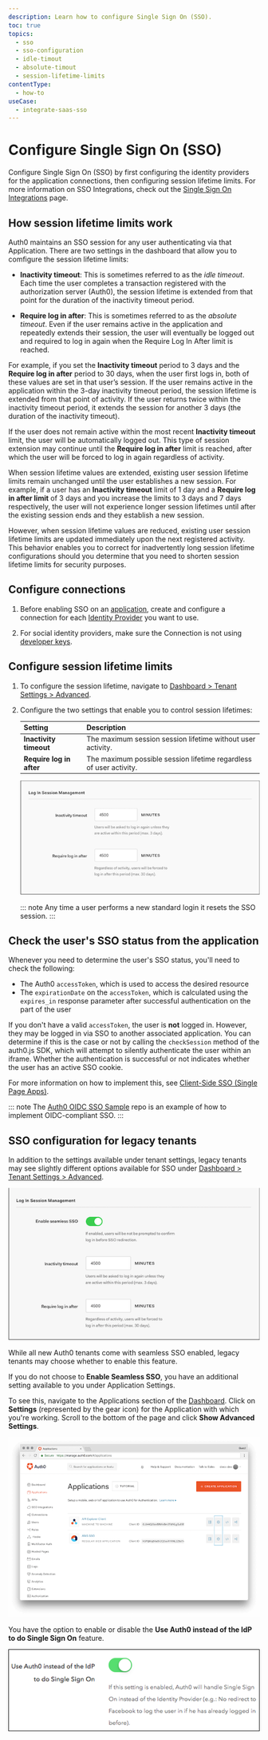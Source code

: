 ```yaml
---
description: Learn how to configure Single Sign On (SSO).
toc: true
topics:
  - sso
  - sso-configuration
  - idle-timout
  - absolute-timout
  - session-lifetime-limits
contentType:
  - how-to
useCase:
  - integrate-saas-sso
---
```

# Configure Single Sign On (SSO)

Configure Single Sign On (SSO) by first configuring the identity providers for the application connections, then configuring session lifetime limits. For more information on SSO Integrations, check out the [Single Sign On Integrations](/integrations/sso) page.

## How session lifetime limits work

Auth0 maintains an SSO session for any user authenticating via that Application. There are two settings in the dashboard that allow you to comfigure the session lifetime limits:

* **Inactivity timeout**: This is sometimes referred to as the *idle timeout*. Each time the user completes a transaction registered with the authorization server (Auth0), the session lifetime is extended from that point for the duration of the inactivity timeout period.

* **Require log in after**: This is sometimes referred to as the *absolute timeout*. Even if the user remains active in the application and repeatedly extends their session, the user will eventually be logged out and required to log in again when the Require Log In After limit is reached. 

For example, if you set the **Inactivity timeout** period to 3 days and the **Require log in after** period to 30 days, when the user first logs in, both of these values are set in that user’s session. If the user remains active in the application within the 3-day inactivity timeout period, the session lifetime is extended from that point of activity. If the user returns twice within the inactivity timeout period, it extends the session for another 3 days (the duration of the inactivity timeout).

If the user does not remain active within the most recent **Inactivity timeout** limit, the user will be automatically logged out. This type of session extension may continue until the **Require log in after** limit is reached, after which the user will be forced to log in again regardless of activity. 

When session lifetime values are extended, existing user session lifetime limits remain unchanged until the user establishes a new session. For example, if a user has an **Inactivity timeout** limit of 1 day and a **Require log in after limit** of 3 days and you increase the limits to 3 days and 7 days respectively, the user will not experience longer session lifetimes until after the existing session ends and they establish a new session.

However, when session lifetime values are reduced, existing user session lifetime limits are updated immediately upon the next registered activity. This behavior enables you to correct for inadvertently long session lifetime configurations should you determine that you need to shorten session lifetime limits for security purposes.

## Configure connections

1. Before enabling SSO on an [application](/applications), create and configure a connection for each [Identity Provider](/identityproviders) you want to use.

2. For social identity providers, make sure the Connection is not using [developer keys](/connections/social/devkeys).

## Configure session lifetime limits

1. To configure the session lifetime, navigate to [Dashboard > Tenant Settings > Advanced](${manage_url}/#/tenant/advanced).

2. Configure the two settings that enable you to control session lifetimes:

   | **Setting** | **Description** |
   | - | - |
   | **Inactivity timeout** | The maximum session session lifetime without user activity.  |
   | **Require log in after** | The maximum possible session lifetime regardless of user activity. |

   ![Login Session Limits](/media/articles/sso/sso-session-mgmt-2.png)

   ::: note
   Any time a user performs a new standard login it resets the SSO session.
   :::

## Check the user's SSO status from the application

Whenever you need to determine the user's SSO status, you'll need to check the following:

* The Auth0 `accessToken`, which is used to access the desired resource
* The `expirationDate` on the `accessToken`, which is calculated using the `expires_in` response parameter after successful authentication on the part of the user

If you don't have a valid `accessToken`, the user is **not** logged in. However, they may be logged in via SSO to another associated application. You can determine if this is the case or not by calling the `checkSession` method of the auth0.js SDK, which will attempt to silently authenticate the user within an iframe. Whether the authentication is successful or not indicates whether the user has an active SSO cookie.

For more information on how to implement this, see  [Client-Side SSO (Single Page Apps)](/sso/current/single-page-apps-sso).

::: note
The [Auth0 OIDC SSO Sample](https://github.com/auth0-samples/oidc-sso-sample) repo is an example of how to implement OIDC-compliant SSO.
:::

## SSO configuration for legacy tenants

In addition to the settings available under tenant settings, legacy tenants may see slightly different options available for SSO under [Dashboard > Tenant Settings > Advanced](${manage_url}/#/tenant/advanced).

![](/media/articles/sso/sso-session-mgmt-1.png)

While all new Auth0 tenants come with seamless SSO enabled, legacy tenants may choose whether to enable this feature.

If you do not choose to **Enable Seamless SSO**, you have an additional setting available to you under Application Settings.

To see this, navigate to the Applications section of the [Dashboard](${manage_url}/#/applications). Click on **Settings** (represented by the gear icon) for the Application with which you're working. Scroll to the bottom of the page and click **Show Advanced Settings**.

![](/media/articles/sso/single-sign-on/clients-dashboard.png)

You have the option to enable or disable the **Use Auth0 instead of the IdP to do Single Sign On** feature.

![](/media/articles/sso/single-sign-on/sso-flag.png)
